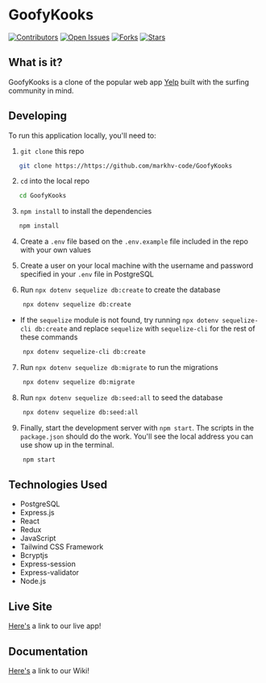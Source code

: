 # GoofyKooks

[![Contributors](https://img.shields.io/github/contributors/markhv-code/GoofyKooks)](https://www.github.com/markhv-code/GoofyKooks/contributors)
[![Open Issues](https://img.shields.io/github/issues/markhv-code/GoofyKooks)](https://www.github.com/markhv-code/GoofyKooks/issues)
[![Forks](https://img.shields.io/github/forks/markhv-code/GoofyKooks)](https://www.github.com/markhv-code/GoofyKooks/forks)
[![Stars](https://img.shields.io/github/stars/markhv-code/GoofyKooks)](https://www.github.com/markhv-code/GoofyKooks/stars)

## What is it?

GoofyKooks is a clone of the popular web app [Yelp](https://www.yelp.com/) built with the surfing community in mind.

## Developing

To run this application locally, you'll need to:

1. `git clone` this repo
```sh
   git clone https://https://github.com/markhv-code/GoofyKooks
   ```
2. `cd` into the local repo
```sh
   cd GoofyKooks
   ```

3. `npm install` to install the dependencies
```sh
   npm install
   ```

4. Create a `.env` file based on the `.env.example` file included in the repo with your own values

5. Create a user on your local machine with the username and password specified in your `.env` file in PostgreSQL

6. Run `npx dotenv sequelize db:create` to create the database
```sh
    npx dotenv sequelize db:create
```

* If the `sequelize` module is not found, try running `npx dotenv sequelize-cli db:create` and replace `sequelize` with `sequelize-cli` for the rest of these commands
```sh
    npx dotenv sequelize-cli db:create
```
7. Run `npx dotenv sequelize db:migrate` to run the migrations
```sh
    npx dotenv sequelize db:migrate
```

8. Run `npx dotenv sequelize db:seed:all` to seed the database
```sh
    npx dotenv sequelize db:seed:all
 ```
    
9. Finally, start the development server with `npm start`. The scripts in the `package.json` should do the work. You'll see the local address you can use show up in the terminal.
```sh
    npm start
 ```

 ## Technologies Used

* PostgreSQL
* Express.js
* React
* Redux
* JavaScript
* Tailwind CSS Framework
* Bcryptjs
* Express-session
* Express-validator
* Node.js

## Live Site

[Here's](https://goofy-kooks.herokuapp.com/) a link to our live app!

## Documentation

[Here's](https://github.com/markhv-code/GoofyKooks/wiki) a link to our Wiki!
